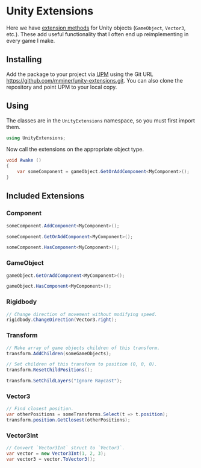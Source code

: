# Unity Extensions

Here we have [extension methods](http://en.wikipedia.org/wiki/Extension_method)
for Unity objects (`GameObject`, `Vector3`, etc.). These add useful
functionality that I often end up reimplementing in every game I make.


## Installing

Add the package to your project via
[UPM](https://docs.unity3d.com/Manual/upm-ui.html) using the Git URL
https://github.com/mminer/unity-extensions.git. You can also clone the
repository and point UPM to your local copy.


## Using

The classes are in the `UnityExtensions` namespace, so you must first import
them.

```csharp
using UnityExtensions;
```

Now call the extensions on the appropriate object type.

```csharp
void Awake ()
{
    var someComponent = gameObject.GetOrAddComponent<MyComponent>();
}
```


## Included Extensions

### Component

```csharp
someComponent.AddComponent<MyComponent>();

someComponent.GetOrAddComponent<MyComponent>();

someComponent.HasComponent<MyComponent>();
```

### GameObject

```csharp
gameObject.GetOrAddComponent<MyComponent>();

gameObject.HasComponent<MyComponent>();
```

### Rigidbody

```csharp
// Change direction of movement without modifying speed.
rigidbody.ChangeDirection(Vector3.right);
```

### Transform

```csharp
// Make array of game objects children of this transform.
transform.AddChildren(someGameObjects);

// Set children of this transform to position (0, 0, 0).
transform.ResetChildPositions();

transform.SetChildLayers("Ignore Raycast");
```

### Vector3

```csharp
// Find closest position.
var otherPositions = someTransforms.Select(t => t.position);
transform.position.GetClosest(otherPositions);
```


### Vector3Int

```csharp
// Convert `Vector3Int` struct to `Vector3`.
var vector = new Vector3Int(1, 2, 3);
var vector3 = vector.ToVector3();
```
